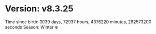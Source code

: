 # Version: v8.3.25
Time since birth: 3039 days, 72937 hours, 4376220 minutes, 262573200 seconds
Season: Winter ❄️
